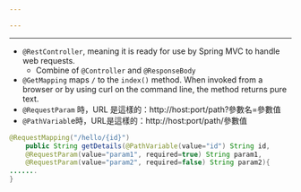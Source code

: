 ```yaml
---

---
```

---
- `@RestController`, meaning it is ready for use by Spring MVC to handle web requests. 
	- Combine of `@Controller` and `@ResponseBody`
- `@GetMapping` maps `/` to the `index()` method. When invoked from a browser or by using curl on the command line, the method returns pure text. 
- `@RequestParam` 時，URL 是這樣的：http://host:port/path?參數名=參數值
- `@PathVariabl`e時，URL是這樣的：http://host:port/path/參數值
```java
@RequestMapping("/hello/{id}")
    public String getDetails(@PathVariable(value="id") String id,
    @RequestParam(value="param1", required=true) String param1,
    @RequestParam(value="param2", required=false) String param2){
.......
}
```